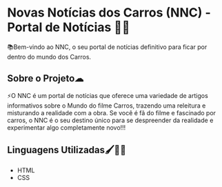 <h1> Novas Notícias dos Carros (NNC) - Portal de Notícias 📰🚗 </h1>
<p>📚Bem-vindo ao NNC, o seu portal de notícias definitivo para ficar por dentro do mundo dos Carros.</p>
<h2>Sobre o Projeto☁</h2>
<p>
  ⚡O NNC é um portal de notícias que oferece uma variedade de artigos informativos sobre o Mundo do filme Carros, trazendo uma releitura e misturando a realidade com a obra. Se você é fã do filme e fascinado por carros,  o NNC é o seu destino único para se  despreender da realidade e experimentar algo completamente novo!!!
</p>
<h2>Linguagens Utilizadas🖌👨‍💻</h2>
<ul>
  <li> HTML </li>
  <li> CSS </li>
</ul>
